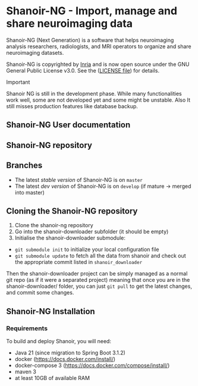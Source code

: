 # Shanoir-NG - Import, manage and share neuroimaging data

Shanoir-NG (Next Generation) is a software that helps neuroimaging
analysis researchers, radiologists, and MRI operators to organize 
and share neuroimaging datasets. 

Shanoir-NG is copyrighted by [Inria](https://www.inria.fr/) and is now open source under 
the GNU General Public License v3.0.  See the ([LICENSE file](LICENSE)) 
for details.

>[!Important]
> Shanoir NG is still in the development phase. 
> While many functionalities work well, some are not developed yet 
> and some might be unstable. 
> Also It still misses production features like database backup.

## Shanoir-NG User documentation

## Shanoir-NG repository 

## Branches

* The latest _stable version_ of Shanoir-NG is on `master` 
* The latest _dev version_ of Shanoir-NG is on `develop` (if mature -> merged into master)

## Cloning the Shanoir-NG repository

1. Clone the shanoir-ng repository
2. Go into the shanoir-downloader subfolder (it should be empty)
3. Initialise the shanoir-downloader submodule:
  - `git submodule init` to initialize your local configuration file
  - `git submodule update` to fetch all the data from shanoir 
and check out the appropriate commit listed in `shanoir_downloader`

Then the shanoir-downloader project can be simply managed as a normal
git repo (as if it were a separated project)  meaning that once
you are in the shanoir-downloader/ folder, you can just `git pull` 
to get the latest changes, and commit some changes.

## Shanoir-NG Installation
###  Requirements

To build and deploy Shanoir, you will need:
* Java 21 (since migration to Spring Boot 3.1.2)
* docker (https://docs.docker.com/install/)
* docker-compose 3 (https://docs.docker.com/compose/install/)
* maven 3
* at least 10GB of available RAM



